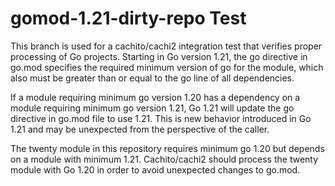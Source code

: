 # gomod-1.21-dirty-repo Test

This branch is used for a cachito/cachi2 integration test that verifies proper processing of Go projects. Starting in Go version 1.21, the go directive in go.mod specifies the required minimum version of go for the module, which also must be greater than or equal to the go line of all dependencies.

If a module requiring minimum go version 1.20 has a dependency on a module requiring minimum go version 1.21, Go 1.21 will update the go directive in go.mod file to use 1.21. This is new behavior introduced in Go 1.21 and may be unexpected from the perspective of the caller.

The twenty module in this repository requires minimum go 1.20 but depends on a module with minimum 1.21. Cachito/cachi2 should process the twenty module with Go 1.20 in order to avoid unexpected changes to go.mod.
